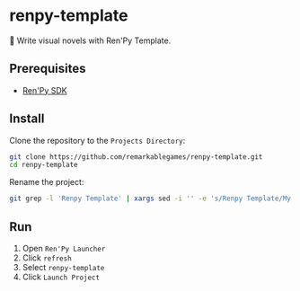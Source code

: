 # renpy-template

📖 Write visual novels with Ren'Py Template.

## Prerequisites

- [Ren'Py SDK](https://www.renpy.org/latest.html)

## Install

Clone the repository to the `Projects Directory`:

```sh
git clone https://github.com/remarkablegames/renpy-template.git
cd renpy-template
```

Rename the project:

```sh
git grep -l 'Renpy Template' | xargs sed -i '' -e 's/Renpy Template/My Novel/g'
```

## Run

1. Open `Ren'Py Launcher`
2. Click `refresh`
3. Select `renpy-template`
4. Click `Launch Project`

